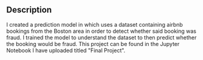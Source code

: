 ## Description

I created a prediction model in which uses a dataset containing airbnb bookings from the Boston area in order to detect whether said booking was fraud. I trained the model to understand the dataset to then predict whether the booking would be fraud. This project can be found in the Jupyter Notebook I have uploaded titled "Final Project".
